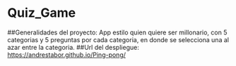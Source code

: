 # Quiz_Game
##Generalidades del proyecto:
App estilo quien quiere ser millonario, con 5 categorias y 5 preguntas por cada categoria, en donde se selecciona una al azar entre la categoria.
##Url del despliegue: https://andrestabor.github.io/Ping-pong/

